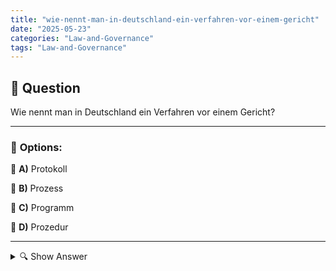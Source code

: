 ```yaml
---
title: "wie-nennt-man-in-deutschland-ein-verfahren-vor-einem-gericht"
date: "2025-05-23"
categories: "Law-and-Governance"
tags: "Law-and-Governance"
---
```


## 📌 **Question**

Wie nennt man in Deutschland ein Verfahren vor einem Gericht?



---

### 📝 **Options:**

🔘 **A)** Protokoll

🔘 **B)** Prozess

🔘 **C)** Programm

🔘 **D)** Prozedur

---

<details>
  <summary>🔍 Show Answer</summary>

  <p>
💡  <b>Correct Answer:</b>  b
  </p>
  <p>
    📖<b>Explanation:</b>
    In Deutschland ist das rechtliche Verfahren, das vor einem Gericht abgehalten wird, entscheidend für die Durchsetzung des Rechts. Solche Verfahren beinhalten die Präsentation von Beweisen, Zeugenvernehmungen und rechtlichen Argumentationen. Das Ziel ist es, Entscheidungen zu treffen, die den Rechtsvorschriften entsprechen. Die korrekte Bezeichnung für diese Art von Verfahren ist wichtig, da sie das Verständnis für den Rechtsablauf und die Funktion der Justiz in Deutschland beeinflusst. Es gibt spezielle Begriffe, die für verschiedene Dokumentationen und Abläufe genutzt werden, darunter Protokolle, Programme oder Prozeduren.
  </p>
</details>
